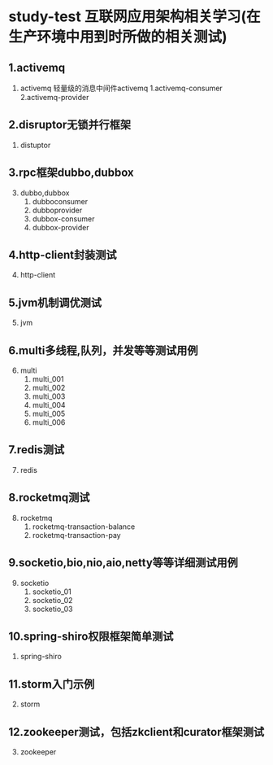 # study-test 互联网应用架构相关学习(在生产环境中用到时所做的相关测试)
##  1.activemq
1. activemq 轻量级的消息中间件activemq
   1.activemq-consumer
   2.activemq-provider
##  2.disruptor无锁并行框架
1. distuptor
##  3.rpc框架dubbo,dubbox
3. dubbo,dubbox
   1. dubboconsumer
   2. dubboprovider
   3. dubbox-consumer
   4. dubbox-provider
##  4.http-client封装测试
4. http-client
##  5.jvm机制调优测试
5. jvm
##  6.multi多线程,队列，并发等等测试用例
6. multi
   1. multi_001
   2. multi_002
   3. multi_003
   4. multi_004
   5. multi_005
   6. multi_006
##  7.redis测试
7. redis
##  8.rocketmq测试
8. rocketmq
   1. rocketmq-transaction-balance
   2. rocketmq-transaction-pay
##  9.socketio,bio,nio,aio,netty等等详细测试用例
9. socketio
   1. socketio_01
   2. socketio_02
   3. socketio_03
##  10.spring-shiro权限框架简单测试
1. spring-shiro
##  11.storm入门示例
2. storm
##  12.zookeeper测试，包括zkclient和curator框架测试
3. zookeeper
